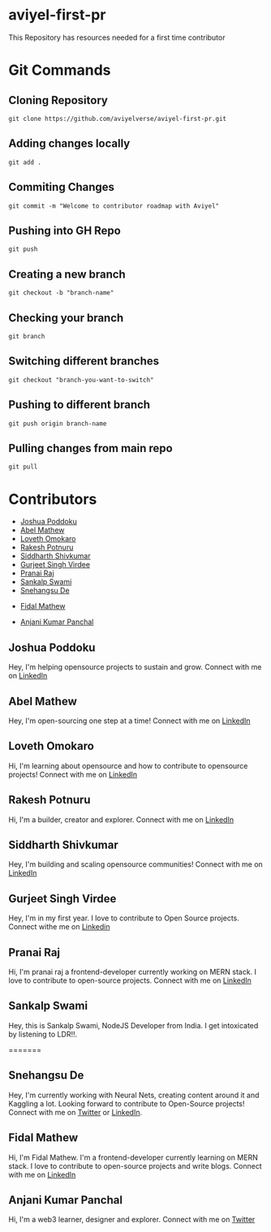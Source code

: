 # aviyel-first-pr

This Repository has resources needed for a first time contributor

# Git Commands

## Cloning Repository

`git clone https://github.com/aviyelverse/aviyel-first-pr.git`

## Adding changes locally

`git add .`

## Commiting Changes

`git commit -m "Welcome to contributor roadmap with Aviyel"`

## Pushing into GH Repo

`git push`

## Creating a new branch

`git checkout -b "branch-name"`

## Checking your branch

`git branch`

## Switching different branches

`git checkout "branch-you-want-to-switch"`

## Pushing to different branch

`git push origin branch-name`

## Pulling changes from main repo

`git pull`

# Contributors

* [Joshua Poddoku](#joshua-poddoku)
* [Abel Mathew](#abel-mathew)
* [Loveth Omokaro](#lovelyfin00)
* [Rakesh Potnuru](#RakeshPotnuru)
* [Siddharth Shivkumar](#siddharth-shivkumar)
* [Gurjeet Singh Virdee](#gurjeet-singh-virdee)
* [Pranai Raj](#pranai-raj)
* [Sankalp Swami](#SwamiSankalp)
* [Snehangsu De](#snehangsu-de)
- [Fidal Mathew](#FidalMathew)
* [Anjani Kumar Panchal](#Anjani-kumar-panchal)

## Joshua Poddoku

Hey, I'm helping opensource projects to sustain and grow.
Connect with me on [LinkedIn](https://www.linkedin.com/in/joshuapod)

## Abel Mathew

Hey, I'm open-sourcing one step at a time!
Connect with me on [LinkedIn](https://www.linkedin.com/in/designrknight)

## Loveth Omokaro

Hi, I'm learning about opensource and how to contribute to opensource projects!
Connect with me on [LinkedIn](linkedin.com/mwlite/in/loveth-omokaro-4620b9122)

## Rakesh Potnuru

Hi, I'm a builder, creator and explorer.
Connect with me on [LinkedIn](https://www.linkedin.com/in/itsrakeshdotco)

## Siddharth Shivkumar

Hey, I'm building and scaling opensource communities!
Connect with me on [LinkedIn](https://www.linkedin.com/in/siddharth-shivkumar/)

## Gurjeet Singh Virdee

Hey, I'm in my first year. I love to contribute to Open Source projects.
Connect withe me on [Linkedin](https://www.linkedin.com/in/gurjeet-singh-virdee-25a476199/)

## Pranai Raj

Hi, I'm pranai raj a frontend-developer currently working on MERN stack. I love to contribute to open-source projects.
Connect with me on [LinkedIn](https://www.linkedin.com/in/pranai-raj/)

## Sankalp Swami

Hey, this is Sankalp Swami, NodeJS Developer from India. I get intoxicated by listening to LDR!!.

=======
## Snehangsu De

Hey, I'm currently working with Neural Nets, creating content around it and Kaggling a lot. 
Looking forward to contribute to Open-Source projects! 
Connect with me on [Twitter](https://twitter.com/_Perceptron_) or [LinkedIn](https://www.linkedin.com/in/snehangsu-de/).

## Fidal Mathew

Hi, I'm Fidal Mathew. I'm a frontend-developer currently learning on MERN stack. I love to contribute to open-source projects and write blogs.
Connect with me on [LinkedIn](https://www.linkedin.com/in/fidal-mathew-82aba7200/)

## Anjani Kumar Panchal

Hi, I'm a web3 learner, designer and explorer.
Connect with me on [Twitter](https://twitter.com/Aviraltech)
